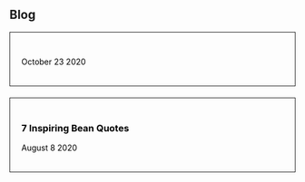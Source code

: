 <style>.a{color:#000;text-decoration:none}.c{padding:20px;border: 1px solid;margin-bottom:20px;transition:.2s}.c:hover{background:#000;color:#fff}</style>

## Blog

<a class=a href="/post/9998"><div class=c>
### 
October 23 2020
</div></a>

<a class=a href="/post/9999"><div class=c>
### 7 Inspiring Bean Quotes
August 8 2020
</div></a>
